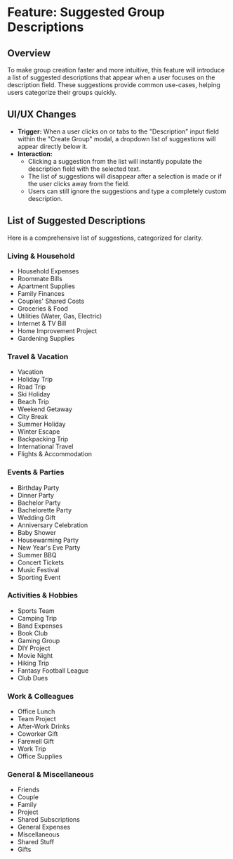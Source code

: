 # Feature: Suggested Group Descriptions

## Overview

To make group creation faster and more intuitive, this feature will introduce a list of suggested descriptions that appear when a user focuses on the description field. These suggestions provide common use-cases, helping users categorize their groups quickly.

## UI/UX Changes

- **Trigger:** When a user clicks on or tabs to the "Description" input field within the "Create Group" modal, a dropdown list of suggestions will appear directly below it.
- **Interaction:**
    - Clicking a suggestion from the list will instantly populate the description field with the selected text.
    - The list of suggestions will disappear after a selection is made or if the user clicks away from the field.
    - Users can still ignore the suggestions and type a completely custom description.

## List of Suggested Descriptions

Here is a comprehensive list of suggestions, categorized for clarity.

### Living & Household

- Household Expenses
- Roommate Bills
- Apartment Supplies
- Family Finances
- Couples' Shared Costs
- Groceries & Food
- Utilities (Water, Gas, Electric)
- Internet & TV Bill
- Home Improvement Project
- Gardening Supplies

### Travel & Vacation

- Vacation
- Holiday Trip
- Road Trip
- Ski Holiday
- Beach Trip
- Weekend Getaway
- City Break
- Summer Holiday
- Winter Escape
- Backpacking Trip
- International Travel
- Flights & Accommodation

### Events & Parties

- Birthday Party
- Dinner Party
- Bachelor Party
- Bachelorette Party
- Wedding Gift
- Anniversary Celebration
- Baby Shower
- Housewarming Party
- New Year's Eve Party
- Summer BBQ
- Concert Tickets
- Music Festival
- Sporting Event

### Activities & Hobbies

- Sports Team
- Camping Trip
- Band Expenses
- Book Club
- Gaming Group
- DIY Project
- Movie Night
- Hiking Trip
- Fantasy Football League
- Club Dues

### Work & Colleagues

- Office Lunch
- Team Project
- After-Work Drinks
- Coworker Gift
- Farewell Gift
- Work Trip
- Office Supplies

### General & Miscellaneous

- Friends
- Couple
- Family
- Project
- Shared Subscriptions
- General Expenses
- Miscellaneous
- Shared Stuff
- Gifts
